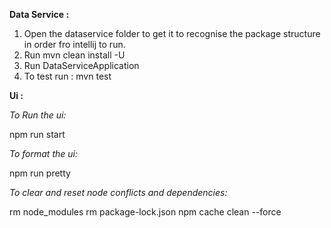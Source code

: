 **Data Service :**

1. Open the dataservice folder to get it to recognise the package structure in order fro intellij to run.
2. Run mvn clean install -U
3. Run DataServiceApplication
4. To test run : mvn test


**Ui :**

*To Run the ui:*

npm run start

*To format the ui:*

npm run pretty

*To clear and reset node conflicts and dependencies:*

 rm node_modules
 rm package-lock.json
 npm cache clean --force    